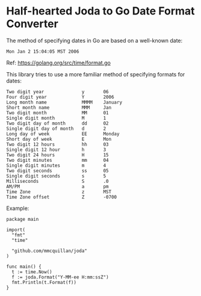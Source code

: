# Half-hearted Joda to Go Date Format Converter

The method of specifying dates in Go are based on a well-known date:

`Mon Jan 2 15:04:05 MST 2006`

Ref: https://golang.org/src/time/format.go

This library tries to use a more familiar method of specifying formats for dates:
```
Two digit year              y       06
Four digit year             Y       2006
Long month name             MMMM    January
Short month name            MMM     Jan
Two digit month             MM      01
Single digit month          M       1
Two digit day of month      dd      02
Single digit day of month   d       2
Long day of week            EE      Monday
Short day of week           E       Mon
Two digit 12 hours          hh      03
Single digit 12 hour        h       3
Two digit 24 hours          H       15
Two digit minutes           mm      04
Single digit minutes        m       4
Two digit seconds           ss      05
Single digit seconds        s       5
Milliseconds                S       .0
AM/PM                       a       pm
Time Zone                   z       MST
Time Zone offset            Z       -0700
```

Example:
```
package main

import(
  "fmt"
  "time"

  "github.com/mmcquillan/joda"
)

func main() {
  t := time.Now()
  f := joda.Format("Y-MM-ee H:mm:ssZ")
  fmt.Println(t.Format(f))
}
```
